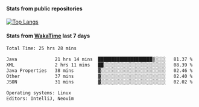 #### Stats from public repositories

[![Top Langs](https://github-readme-stats.vercel.app/api/top-langs/?username=hyoghurt&layout=compact&exclude_repo=multiserver,docker_compose&langs_count=6)](https://github.com/anuraghazra/github-readme-stats)

#### Stats from [WakaTime](https://wakatime.com/@hyoghurt) last 7 days
<!--START_SECTION:waka-->

```txt
Total Time: 25 hrs 28 mins

Java              21 hrs 14 mins  ████████████████████▒░░░░   81.37 %
XML               2 hrs 11 mins   ██░░░░░░░░░░░░░░░░░░░░░░░   08.39 %
Java Properties   38 mins         ▓░░░░░░░░░░░░░░░░░░░░░░░░   02.46 %
Other             37 mins         ▓░░░░░░░░░░░░░░░░░░░░░░░░   02.40 %
JSON              31 mins         ▓░░░░░░░░░░░░░░░░░░░░░░░░   02.02 %

Operating systems: Linux
Editors: IntelliJ, Neovim
```

<!--END_SECTION:waka-->
